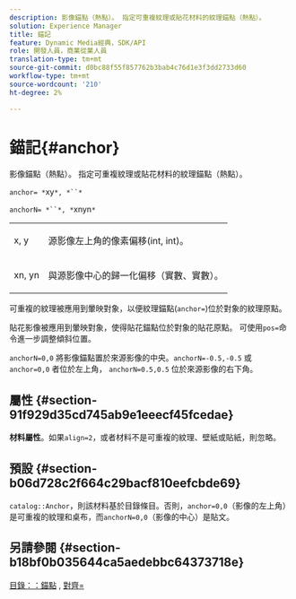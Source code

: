 ```yaml
---
description: 影像錨點（熱點）。 指定可重複紋理或貼花材料的紋理錨點（熱點）。
solution: Experience Manager
title: 錨記
feature: Dynamic Media經典，SDK/API
role: 開發人員，商業從業人員
translation-type: tm+mt
source-git-commit: d0bc88f55f857762b3bab4c76d1e3f3dd2733d60
workflow-type: tm+mt
source-wordcount: '210'
ht-degree: 2%

---
```



# 錨記{#anchor}

影像錨點（熱點）。 指定可重複紋理或貼花材料的紋理錨點（熱點）。

`anchor= *`xy`*, *``*`

`anchorN= *``*, *`xnyn`*`

<table id="simpletable_1D8E91D8424A424787C4D20C9B040115"> 
 <tr class="strow"> 
  <td class="stentry"> <p><span class="varname"> x</span>,  <span class="varname"> y</span> </p></td> 
  <td class="stentry"> <p>源影像左上角的像素偏移(int, int)。 </p></td> 
 </tr> 
 <tr class="strow"> 
  <td class="stentry"> <p><span class="varname"> xn</span>,  <span class="varname"> yn</span> </p></td> 
  <td class="stentry"> <p>與源影像中心的歸一化偏移（實數、實數）。 </p></td> 
 </tr> 
</table>

可重複的紋理被應用到暈映對象，以便紋理錨點(`anchor=`)位於對象的紋理原點。

貼花影像被應用到暈映對象，使得貼花錨點位於對象的貼花原點。 可使用`pos=`命令進一步調整傾斜位置。

`anchorN=0,0` 將影像錨點置於來源影像的中央。`anchorN=-0.5,-0.5` 或 `anchor=0,0` 者位於左上角， `anchorN=0.5,0.5` 位於來源影像的右下角。

## 屬性 {#section-91f929d35cd745ab9e1eeecf45fcedae}

**材料屬性**。如果`align=2`，或者材料不是可重複的紋理、壁紙或貼紙，則忽略。

## 預設 {#section-b06d728c2f664c29bacf810eefcbde69}

`catalog::Anchor`，則該材料基於目錄條目。否則，`anchor=0,0`（影像的左上角）是可重複的紋理和桌布，而`anchorN=0,0`（影像的中心）是貼文。

## 另請參閱 {#section-b18bf0b035644ca5aedebbc64373718e}

[目錄：：錨點](../../../../../ir-api/material-cat/image-rendering-api-ref/c-ir-material-catalog/c-ir-material-data-reference/r-ir-cat-anchor.md#reference-d9b1d49db1fc440686f64b84453297ab) , [對齊=](../../../../../ir-api/http-protocol/image-rendering-api-ref/c-ir-http-protocol-ref/c-ir-http-protocol-command-reference/r-ir-align.md#reference-4d63baa522ce42f9b15167ba34c5c6a7)
